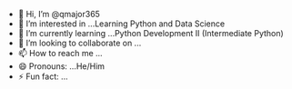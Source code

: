 - 👋 Hi, I’m @qmajor365
- 👀 I’m interested in ...Learning Python and Data Science
- 🌱 I’m currently learning ...Python Development II (Intermediate Python)
- 💞️ I’m looking to collaborate on ...
- 📫 How to reach me ...
- 😄 Pronouns: ...He/Him
- ⚡ Fun fact: ...

<!---
qmajor365/qmajor365 is a ✨ special ✨ repository because its `README.md` (this file) appears on your GitHub profile.
You can click the Preview link to take a look at your changes.
--->
